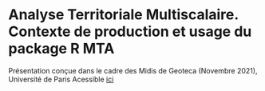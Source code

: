 # Analyse Territoriale Multiscalaire. Contexte de production et usage du package R MTA

Présentation conçue dans le cadre des Midis de Geoteca (Novembre 2021), Université de Paris
Acessible [ici](https://rysebaert.github.io/mta_geoteca)